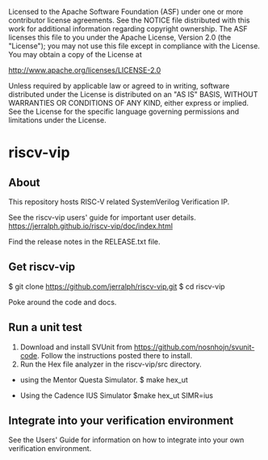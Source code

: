 
Licensed to the Apache Software Foundation (ASF) under one
or more contributor license agreements.  See the NOTICE file
distributed with this work for additional information
regarding copyright ownership.  The ASF licenses this file
to you under the Apache License, Version 2.0 (the
"License"); you may not use this file except in compliance
with the License.  You may obtain a copy of the License at

http://www.apache.org/licenses/LICENSE-2.0

Unless required by applicable law or agreed to in writing,
software distributed under the License is distributed on an
"AS IS" BASIS, WITHOUT WARRANTIES OR CONDITIONS OF ANY
KIND, either express or implied.  See the License for the
specific language governing permissions and limitations
under the License.


riscv-vip
======================

About
----------------------------
This repository hosts RISC-V related SystemVerilog Verification IP.

See the riscv-vip users' guide for important user details.  https://jerralph.github.io/riscv-vip/doc/index.html 

Find the release notes in the RELEASE.txt file.

Get riscv-vip
----------------------------

   $ git clone https://github.com/jerralph/riscv-vip.git
   $ cd riscv-vip
 
Poke around the code and docs.


Run a unit test
----------------------------

1. Download and install SVUnit from https://github.com/nosnhojn/svunit-code.  Follow the instructions posted there to install.
2. Run the Hex file analyzer in the riscv-vip/src directory.

 * using the Mentor Questa Simulator.
      $ make hex_ut

 * Using the Cadence IUS Simulator
			$make hex_ut SIMR=ius

Integrate into your verification environment
-----------------------------------
See the Users' Guide for information on how to integrate into your own verification environment. 

